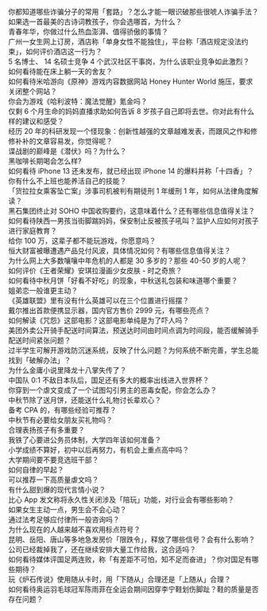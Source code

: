 你都知道哪些诈骗分子的常用「套路」？怎么才能一眼识破那些很唬人诈骗手法？  
如果选一首最美的古诗词教孩子，你会选哪首，为什么？  
青春年华，你做过什么热血澎湃、值得骄傲的事情？  
广州一女生网上订房，酒店称「单身女性不能独住」，平台称「酒店规定没法约束」，如何评价酒店这一行为？  
5 名博士、 14 名硕士竞争 4 个武汉社区干事岗，为什么该职业竞争如此激烈？  
如何看待能在床上躺一天的舍友？  
如何看待米哈游向《原神》游戏内容数据网站 Honey Hunter World 施压，要求关闭整个网站？  
你会为游戏《哈利波特：魔法觉醒》氪金吗？  
仅剩 6 个月生命的妈妈直播求助如何告诉 8 岁孩子自己即将去世。你对此有什么样的建议和感受？  
经历 20 年的科研发现一个怪现象：创新性越强的文章越难发表，而跟风之作和修修补补的文章容易发，你觉得呢？  
谍战剧的巅峰是《潜伏》吗？为什么？  
黑咖啡长期喝会怎么样?  
如何看待 iPhone 13 还未发布，就已经出现 iPhone 14 的爆料并称「十四香」？  
你有什么不上班也能养活自己的技能？  
「货拉拉女乘客坠亡案」涉事司机被判有期徒刑 1 年缓刑 1 年，如何从法律角度解读？  
黑石集团终止对 SOHO 中国收购要约，这意味着什么？还有哪些信息值得关注？  
如何看待陕西一男孩当街脚踹妈妈，保安制止反被孩子吼叫？监护人应如何对孩子进行家庭教育？  
给你 100 万，这辈子都不能玩游戏，你愿意吗？  
恒大财富被曝遭遇产品兑付风波，具体情况如何？有哪些信息值得关注？  
为什么网上大多数嚷嚷中年危机的人都是 30 多岁的？那些 40-50 岁的人呢？  
如何评价《王者荣耀》安琪拉漫画少女皮肤 - 时之奇旅？  
如何看待中秋月饼「好看不好吃」的现象，中秋送礼包装和味道哪个重要？  
姐弟恋一般谁更主动？  
《英雄联盟》里有没有什么英雄可以在三个位置进行摇摆？  
戴尔推出首款便携显示器，国内官方售价 2999 元，有哪些亮点？  
如何解读《咒怨》这部电影？这部电影单纯是为了吓人吗？  
美团外卖公开骑手配送时间算法，预送达时间由时间点调为时间段，能否缓解骑手配送时间紧张问题？  
过半学生可解开游戏防沉迷系统，反映了什么问题？为何系统不断完善，学生总能找到「破解办法」？  
为什么金庸小说里降龙十八掌失传了？  
中国队 0:1 不敌日本队后，国足还有多大的概率出线进入世界杯？  
你穿到一个虐文变成了一个试图勾引男主的恶毒女配，你会怎么办？  
中秋节除了送月饼，还能送什么礼物讨长辈欢心？  
备考 CPA 的，有哪些经验可推荐？  
中秋节有必要给女朋友买礼物吗？  
合理表扬孩子有多重要？  
我铁了心要进公务员体制，大学四年该如何准备？  
小学成绩不算好，初中以后再努力，有机会上重点高中吗？  
大学期间要不要竞选班干部？  
如何自律的早起？  
可以推荐一下高质量虐文吗？  
有什么甜到爆的现代言情小说？  
比心 App 发文称将永久性关闭涉及「陪玩」功能，对行业会有哪些影响？  
如果女生主动一点，男生会不会心动？  
通过法考足够应付律所一般咨询吗？  
为什么现在的人越来越不喜欢用标点符号？  
昆明、岳阳、唐山等多地急发房价「限跌令」，释放了哪些信号？会有什么影响？  
公司已经裁掉我了，还在继续安排大量工作给我，这合适吗？  
如何看待媒体评国足两连败，称「有差距不可怕，知不足而奋进」？你对国足有哪些期待？  
玩《炉石传说》使用随从卡时，用「下随从」合理还是「上随从」合理？  
如何看待奥运羽毛球冠军陈雨菲在全运会期间因穿李宁鞋划伤脚趾？鞋的质量是否存在问题？  
